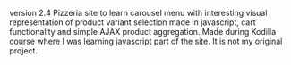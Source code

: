 version 2.4
Pizzeria site to learn carousel menu with interesting visual representation of product variant selection made in javascript, cart functionality and simple AJAX product aggregation.
Made during Kodilla course where I was learning javascript part of the site. It is not my original project.
